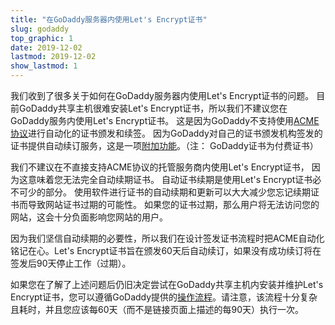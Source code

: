 ```yaml
---
title: "在GoDaddy服务器内使用Let's Encrypt证书"
slug: godaddy
top_graphic: 1
date: 2019-12-02
lastmod: 2019-12-02
show_lastmod: 1
---
```


我们收到了很多关于如何在GoDaddy服务器内使用Let's Encrypt证书的问题。 目前GoDaddy共享主机很难安装Let's Encrypt证书，所以我们不建议您在GoDaddy服务内使用Let's Encrypt证书。 这是因为GoDaddy不支持使用[ACME协议][1]进行自动化的证书颁发和续签。 因为GoDaddy对自己的证书颁发机构签发的证书提供自动续订服务，这是一项[附加功能][2]。（注： GoDaddy证书为付费证书）

我们不建议在不直接支持ACME协议的托管服务商内使用Let's Encrypt证书， 因为这意味着您无法完全自动续期证书。 自动证书续期是使用Let's Encrypt证书必不可少的部分。 使用软件进行证书的自动续期和更新可以大大减少您忘记续期证书而导致网站证书过期的可能性。 如果您的证书过期，那么用户将无法访问您的网站，这会十分负面影响您网站的用户。

因为我们坚信自动续期的必要性，所以我们在设计签发证书流程时把ACME自动化铭记在心。Let's Encrypt证书旨在颁发60天后自动续订，如果没有成功续订将在签发后90天停止工作（过期）。

如果您在了解了上述问题后仍旧决定尝试在GoDaddy共享主机内安装并维护Let's Encrypt证书，您可以遵循GoDaddy提供的[操作流程][3]。请注意，该流程十分复杂且耗时，并且您应该每60天（而不是链接页面上描述的每90天）执行一次。

[1]: https://tools.ietf.org/html/rfc8555
[2]: https://www.godaddy.com/web-security/ssl-certificate
[3]: https://www.godaddy.com/help/install-a-lets-encrypt-certificate-on-your-cpanel-hosting-account-28023
